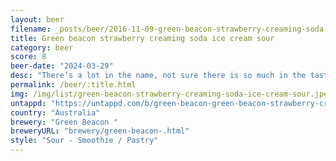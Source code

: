 ```yaml
---
layout: beer
filename: _posts/beer/2016-11-09-green-beacon-strawberry-creaming-soda-ice-cream-sour.md
title: Green beacon strawberry creaming soda ice cream sour
category: beer
score: 8
beer-date: "2024-03-29"
desc: "There’s a lot in the name, not sure there is so much in the taste. It does have a slight creaminess but that can’t win past the sour. There’s also very little sweetness. One of the better sours I’ve had and it does taste a bit like strawberries"
permalink: /beer/:title.html
img: /img/list/green-beacon-strawberry-creaming-soda-ice-cream-sour.jpeg
untappd: "https://untappd.com/b/green-beacon-green-beacon-strawberry-creaming-soda-ice-cream-sour/5577968"
country: "Australia"
brewery: "Green Beacon "
breweryURL: "brewery/green-beacon-.html"
style: "Sour - Smoothie / Pastry"
---
```

